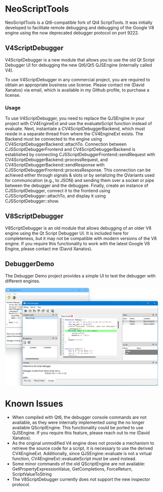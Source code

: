 # NeoScriptTools
NeoScriptTools is a Qt6-compatible fork of Qt4 ScriptTools. It was initially developed to facilitate remote debugging and debugging of the Google V8 engine using the now deprecated debugger protocol on port 9222.

## V4ScriptDebugger
V4ScriptDebugger is a new module that allows you to use the old Qt Script Debugger UI for debugging the new Qt6/Qt5 QJSEngine (internally called V4).

To use V4ScriptDebugger in any commercial project, you are required to obtain an appropriate business use license. Please contact me (David Xanatos) via email, which is available in my Github profile, to purchase a license.

### Usage
To use V4ScriptDebugger, you need to replace the QJSEngine in your project with CV4EngineExt and use the evaluateScript function instead of evaluate.
Next, instantiate a CV4ScriptDebuggerBackend, which must reside in a separate thread from where the CV4EngineExt exists. The Backend must be connected to the engine using CV4ScriptDebuggerBackend::attachTo. Connection between CJSScriptDebuggerFrontend and CV4ScriptDebuggerBackend is established by connecting CJSScriptDebuggerFrontend::sendRequest with CV4ScriptDebuggerBackend::processRequest, and CV4ScriptDebuggerBackend::sendResponse with CJSScriptDebuggerFrontend::processResponse. This connection can be achieved either through signals & slots or by serializing the QVariants used for communication (e.g., to JSON) and sending them over a socket or pipe between the debugger and the debuggee.
Finally, create an instance of CJSScriptDebugger, connect it to the frontend using CJSScriptDebugger::attachTo, and display it using CJSScriptDebugger::show.

## V8ScriptDebugger
V8ScriptDebugger is an old module that allows debugging of an older V8 engine using the Qt Script Debugger UI. It is included here for completeness, but it may not be compatible with modern versions of the V8 engine. If you require this functionality to work with the latest Google V8 Engine, please contact me (David Xanatos).

## DebuggerDemo
The Debugger Demo project provides a simple UI to test the debugger with different engines.

![](DebuggerDemo.jpg)

# Known Issues
- When compiled with Qt6, the debugger console commands are not available, as they were internally implemented using the no longer available QScriptEngine. This functionality could be ported to use QJSEngine. If you require this feature, please reach out to me (David Xanatos).
- As the original unmodified V4 engine does not provide a mechanism to retrieve the source code for a script, it is necessary to use the derived CV4EngineExt. Additionally, since QJSEngine::evaluate is not a virtual function, CV4EngineExt::evaluateScript must be used instead.
- Some minor commands of the old QScriptEngine are not available: GetPropertyExpressionValue, GetCompletions, ForceReturn, ScriptValueToString
- The V8ScriptDebugger currently does not support the new inspector protocol.
